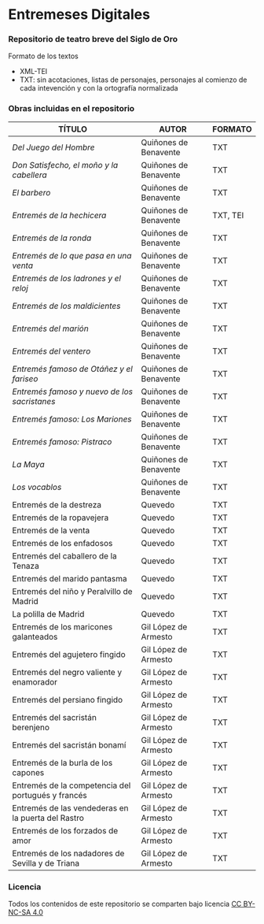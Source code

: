 # Entremeses Digitales

### Repositorio de teatro breve del Siglo de Oro

Formato de los textos
* XML-TEI
* TXT: sin acotaciones, listas de personajes, personajes al comienzo de cada intevención y con la ortografía normalizada

### Obras incluidas en el repositorio 
| TÍTULO | AUTOR | FORMATO |
| -- | -- | -- |
| *Del Juego del Hombre* | Quiñones de Benavente | TXT |
| *Don Satisfecho, el moño y la cabellera* | Quiñones de Benavente | TXT |
| *El barbero* | Quiñones de Benavente | TXT |
| *Entremés de la hechicera* | Quiñones de Benavente | TXT, TEI|
| *Entremés de la ronda* | Quiñones de Benavente | TXT |
| *Entremés de lo que pasa en una venta* | Quiñones de Benavente | TXT |
| *Entremés de los ladrones y el reloj* | Quiñones de Benavente | TXT |
| *Entremés de los maldicientes* | Quiñones de Benavente | TXT |
| *Entremés del marión* | Quiñones de Benavente | TXT |
| *Entremés del ventero* | Quiñones de Benavente | TXT |
| *Entremés famoso de Otáñez y el fariseo* | Quiñones de Benavente | TXT |
| *Entremés famoso y nuevo de los sacristanes* | Quiñones de Benavente | TXT |
| *Entremés famoso: Los Mariones* | Quiñones de Benavente | TXT |
| *Entremés famoso: Pistraco* | Quiñones de Benavente | TXT |
| *La Maya* | Quiñones de Benavente | TXT |
| *Los vocablos* | Quiñones de Benavente | TXT |
| Entremés de la destreza | Quevedo | TXT |
| Entremés de la ropavejera | Quevedo | TXT |
| Entremés de la venta | Quevedo | TXT |
| Entremés de los enfadosos | Quevedo | TXT |
| Entremés del caballero de la Tenaza | Quevedo | TXT |
| Entremés del marido pantasma | Quevedo | TXT |
| Entremés del niño y Peralvillo de Madrid | Quevedo | TXT |
| La polilla de Madrid | Quevedo | TXT |
| Entremés de los maricones galanteados | Gil López de Armesto | TXT |
| Entremés del agujetero fingido | Gil López de Armesto | TXT |
| Entremés del negro valiente y enamorador | Gil López de Armesto | TXT |
| Entremés del persiano fingido | Gil López de Armesto | TXT |
| Entremés del sacristán berenjeno | Gil López de Armesto | TXT |
| Entremés del sacristán bonamí | Gil López de Armesto | TXT |
| Entremés de la burla de los capones | Gil López de Armesto | TXT |
| Entremés de la competencia del portugués y francés | Gil López de Armesto | TXT |
| Entremés de las vendederas en la puerta del Rastro | Gil López de Armesto | TXT |
| Entremés de los forzados de amor | Gil López de Armesto | TXT |
| Entremés de los nadadores de Sevilla y de Triana | Gil López de Armesto | TXT |

### Licencia
Todos los contenidos de este repositorio se comparten bajo licencia [CC BY-NC-SA 4.0](https://creativecommons.org/licenses/by-nc-sa/4.0/)
